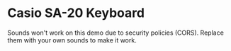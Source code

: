 # Casio SA-20 Keyboard

Sounds won't work on this demo due to security policies (CORS). Replace them with your own sounds to make it work.
